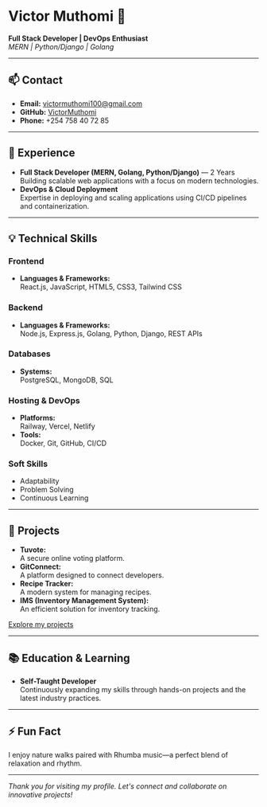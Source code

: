 # Victor Muthomi 👋
**Full Stack Developer | DevOps Enthusiast**  
*MERN | Python/Django | Golang*

---

## 📫 Contact
- **Email:** [victormuthomi100@gmail.com](mailto:victormuthomi100@gmail.com)
- **GitHub:** [VictorMuthomi](https://github.com/VictorMuthomi)
- **Phone:** +254 758 40 72 85

---

## 💼 Experience
- **Full Stack Developer (MERN, Golang, Python/Django)** — 2 Years  
  Building scalable web applications with a focus on modern technologies.
- **DevOps & Cloud Deployment**  
  Expertise in deploying and scaling applications using CI/CD pipelines and containerization.

---

## 💡 Technical Skills

### Frontend
- **Languages & Frameworks:**  
  React.js, JavaScript, HTML5, CSS3, Tailwind CSS

### Backend
- **Languages & Frameworks:**  
  Node.js, Express.js, Golang, Python, Django, REST APIs

### Databases
- **Systems:**  
  PostgreSQL, MongoDB, SQL

### Hosting & DevOps
- **Platforms:**  
  Railway, Vercel, Netlify
- **Tools:**  
  Docker, Git, GitHub, CI/CD

### Soft Skills
- Adaptability
- Problem Solving
- Continuous Learning

---

## 🚀 Projects
- **Tuvote:**  
  A secure online voting platform.
- **GitConnect:**  
  A platform designed to connect developers.
- **Recipe Tracker:**  
  A modern system for managing recipes.
- **IMS (Inventory Management System):**  
  An efficient solution for inventory tracking.

[Explore my projects](https://github.com/VictorMuthomi?tab=repositories)

---

## 📚 Education & Learning
- **Self-Taught Developer**  
  Continuously expanding my skills through hands-on projects and the latest industry practices.

---

## ⚡ Fun Fact
I enjoy nature walks paired with Rhumba music—a perfect blend of relaxation and rhythm.

---

*Thank you for visiting my profile. Let's connect and collaborate on innovative projects!*
